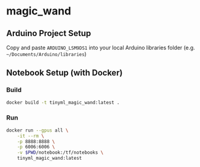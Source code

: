 # magic_wand

## Arduino Project Setup

Copy and paste `ARDUINO_LSM9DS1` into your local Arduino libraries folder (e.g. `~/Documents/Arduino/libraries`)

## Notebook Setup (with Docker)

### Build

```bash
docker build -t tinyml_magic_wand:latest .
```

### Run

```bash
docker run --gpus all \
    -it --rm \
    -p 8888:8888 \
    -p 6006:6006 \
    -v $PWD/notebook:/tf/notebooks \
    tinyml_magic_wand:latest
```